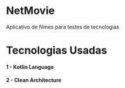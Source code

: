 # NetMovie
Aplicativo de filmes para testes de tecnologias

# Tecnologias Usadas

#### 1 - Kotlin Language
#### 2 - Clean Architecture
